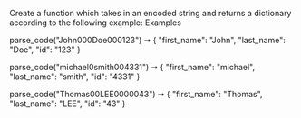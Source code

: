 Create a function which takes in an encoded string and returns a dictionary according to the following example:
Examples

parse_code("John000Doe000123") ➞ {
  "first_name": "John",
  "last_name": "Doe",
  "id": "123"
}

parse_code("michael0smith004331") ➞ {
  "first_name": "michael",
  "last_name": "smith",
  "id": "4331"
}

parse_code("Thomas00LEE0000043") ➞ {
  "first_name": "Thomas",
  "last_name": "LEE",
  "id": "43"
}
